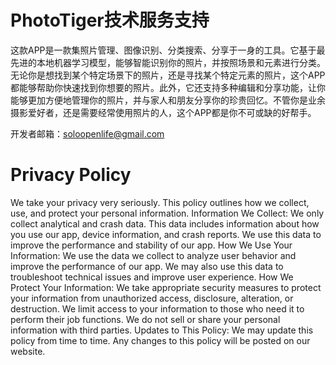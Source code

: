 # PhotoTiger技术服务支持

这款APP是一款集照片管理、图像识别、分类搜索、分享于一身的工具。它基于最先进的本地机器学习模型，能够智能识别你的照片，并按照场景和元素进行分类。无论你是想找到某个特定场景下的照片，还是寻找某个特定元素的照片，这个APP都能够帮助你快速找到你想要的照片。此外，它还支持多种编辑和分享功能，让你能够更加方便地管理你的照片，并与家人和朋友分享你的珍贵回忆。不管你是业余摄影爱好者，还是需要经常使用照片的人，这个APP都是你不可或缺的好帮手。

开发者邮箱：soloopenlife@gmail.com

# Privacy Policy

We take your privacy very seriously. This policy outlines how we collect, use, and protect your personal information.
Information We Collect:
We only collect analytical and crash data. This data includes information about how you use our app, device information, and crash reports. We use this data to improve the performance and stability of our app.
How We Use Your Information:
We use the data we collect to analyze user behavior and improve the performance of our app. We may also use this data to troubleshoot technical issues and improve user experience.
How We Protect Your Information:
We take appropriate security measures to protect your information from unauthorized access, disclosure, alteration, or destruction. We limit access to your information to those who need it to perform their job functions. We do not sell or share your personal information with third parties.
Updates to This Policy:
We may update this policy from time to time. Any changes to this policy will be posted on our website.
